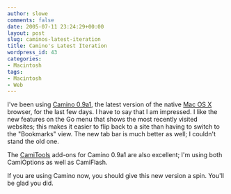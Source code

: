 ```yaml
---
author: slowe
comments: false
date: 2005-07-11 23:24:29+00:00
layout: post
slug: caminos-latest-iteration
title: Camino's Latest Iteration
wordpress_id: 43
categories:
- Macintosh
tags:
- Macintosh
- Web
---
```


I've been using [Camino 0.9a1](http://www.caminobrowser.org), the latest version of the native [Mac OS X](http://www.apple.com/macosx/) browser, for the last few days. I have to say that I am impressed. I like the new features on the Go menu that shows the most recently visited websites; this makes it easier to flip back to a site than having to switch to the "Bookmarks" view. The new tab bar is much better as well; I couldn't stand the old one.

The [CamiTools](http://www.nada.de/mac/camitools/) add-ons for Camino 0.9a1 are also excellent; I'm using both CamiOptions as well as CamiFlash.

If you are using Camino now, you should give this new version a spin. You'll be glad you did.
